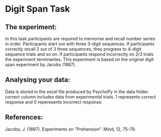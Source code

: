 Digit Span Task
==================

The experiment:
----------------

In this task participants are required to memorise and recall number series in order. Participants start out with three 3-digit sequences. If participants correctly recall 2 out of 3 three sequences, they progress to 4-digit sequence trials and so on. If participants respond incorrectly on 2/3 trials the experiment terminantes. This experiment is based on the original digit span experiment by Jacobs (1887).

Analysing your data:
-------------------------

Data is stored in the excel file produced by PsychoPy in the data folder. correct column includes data from experimental trials. 1 represents correct response and 0 reperesents incorrect response.

References:
--------------

Jacobs, J. (1887). Experiments on "Prehension". Mind, 12, 75-79.




